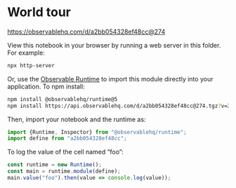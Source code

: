 # World tour

https://observablehq.com/d/a2bb054328ef48cc@274

View this notebook in your browser by running a web server in this folder. For
example:

~~~sh
npx http-server
~~~

Or, use the [Observable Runtime](https://github.com/observablehq/runtime) to
import this module directly into your application. To npm install:

~~~sh
npm install @observablehq/runtime@5
npm install https://api.observablehq.com/d/a2bb054328ef48cc@274.tgz?v=3
~~~

Then, import your notebook and the runtime as:

~~~js
import {Runtime, Inspector} from "@observablehq/runtime";
import define from "a2bb054328ef48cc";
~~~

To log the value of the cell named “foo”:

~~~js
const runtime = new Runtime();
const main = runtime.module(define);
main.value("foo").then(value => console.log(value));
~~~
